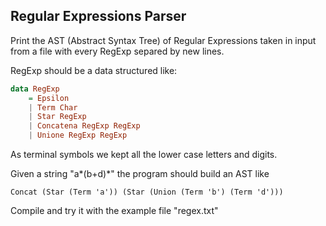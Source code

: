 ## Regular Expressions Parser 

Print the AST (Abstract Syntax Tree) of Regular Expressions taken in input from a file with every RegExp separed by new lines.

RegExp should be a data structured like:
```haskell
data RegExp
    = Epsilon
    | Term Char
    | Star RegExp
    | Concatena RegExp RegExp
    | Unione RegExp RegExp
```

As terminal symbols we kept all the lower case letters and digits.

Given a string "a*(b+d)*" the program should build an AST like

`Concat (Star (Term 'a')) (Star (Union (Term 'b') (Term 'd')))`

Compile and try it with the example file "regex.txt"